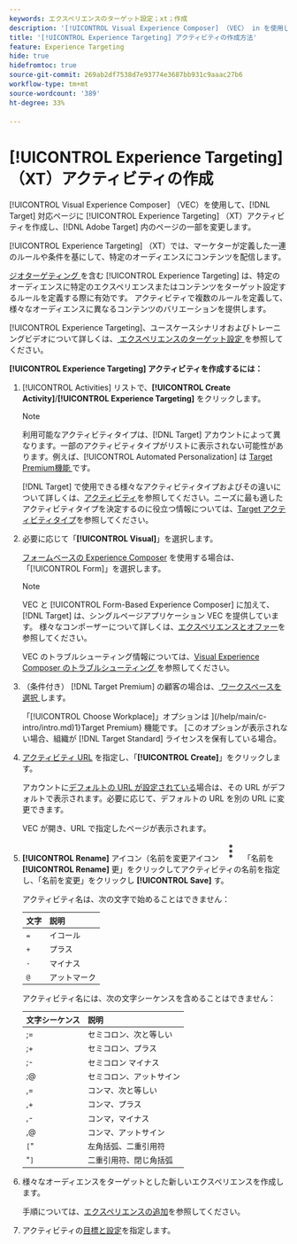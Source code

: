 ```yaml
---
keywords: エクスペリエンスのターゲット設定；xt；作成
description: '[!UICONTROL Visual Experience Composer] （VEC） in を使用して、[!UICONTROL Experience Targeting] （XT）アクティビティを作成する方法を説明します  [!DNL Adobe Target] '
title: '[!UICONTROL Experience Targeting] アクティビティの作成方法'
feature: Experience Targeting
hide: true
hidefromtoc: true
source-git-commit: 269ab2df7538d7e93774e3687bb931c9aaac27b6
workflow-type: tm+mt
source-wordcount: '389'
ht-degree: 33%

---
```


# [!UICONTROL Experience Targeting] （XT）アクティビティの作成

[!UICONTROL Visual Experience Composer] （VEC）を使用して、[!DNL Target] 対応ページに [!UICONTROL Experience Targeting] （XT）アクティビティを作成し、[!DNL Adobe Target] 内のページの一部を変更します。

[!UICONTROL Experience Targeting] （XT）では、マーケターが定義した一連のルールや条件を基にして、特定のオーディエンスにコンテンツを配信します。

[ ジオターゲティング ](/help/main/c-target/c-audiences/c-target-rules/geo.md) を含む [!UICONTROL Experience Targeting] は、特定のオーディエンスに特定のエクスペリエンスまたはコンテンツをターゲット設定するルールを定義する際に有効です。 アクティビティで複数のルールを定義して、様々なオーディエンスに異なるコンテンツのバリエーションを提供します。

[!UICONTROL Experience Targeting]、ユースケースシナリオおよびトレーニングビデオについて詳しくは、[ エクスペリエンスのターゲット設定 ](/help/main/c-activities/t-experience-target/experience-target.md) を参照してください。

**[!UICONTROL Experience Targeting] アクティビティを作成するには：**

1. [!UICONTROL Activities] リストで、**[!UICONTROL Create Activity]**/**[!UICONTROL Experience Targeting]** をクリックします。

   >[!NOTE]
   >
   >利用可能なアクティビティタイプは、[!DNL Target] アカウントによって異なります。一部のアクティビティタイプがリストに表示されない可能性があります。例えば、[!UICONTROL Automated Personalization] は [Target Premium機能 ](/help/main/c-intro/intro.md#premium) です。
   >
   >[!DNL Target] で使用できる様々なアクティビティタイプおよびその違いについて詳しくは、[アクティビティ](/help/main/c-activities/activities.md#concept_D317A95A1AB54674BA7AB65C7985BA03)を参照してください。ニーズに最も適したアクティビティタイプを決定するのに役立つ情報については、[Target アクティビティタイプ](/help/main/c-activities/target-activities-guide.md)を参照してください。

1. 必要に応じて「**[!UICONTROL Visual]**」を選択します。

   [ フォームベースの Experience Composer](/help/main/c-experiences/form-experience-composer.md) を使用する場合は、「[!UICONTROL Form]」を選択します。

   >[!NOTE]
   >
   >VEC と [!UICONTROL Form-Based Experience Composer] に加えて、[!DNL Target] は、シングルページアプリケーション VEC を提供しています。 様々なコンポーザーについて詳しくは、[エクスペリエンスとオファー](/help/main/c-experiences/experiences.md)を参照してください。
   >
   >VEC のトラブルシューティング情報については、[Visual Experience Composer のトラブルシューティング ](/help/main/c-experiences/c-visual-experience-composer/r-troubleshoot-composer/troubleshoot-composer.md) を参照してください。

1. （条件付き） [!DNL Target Premium] の顧客の場合は、[ ワークスペースを選択 ](/help/main/administrating-target/c-user-management/property-channel/property-channel.md) します。

   「[!UICONTROL Choose Workplace]」オプションは ](/help/main/c-intro/intro.md)1}Target Premium} 機能です。 [このオプションが表示されない場合、組織が [!DNL Target Standard] ライセンスを保有している場合。

1. [ アクティビティ URL](/help/main/c-activities/t-experience-target/t-xt-create/xt-activity-url.md#concept_D28549AAA0A14E3BB5F05F32BE8ABC90) を指定し、「**[!UICONTROL Create]**」をクリックします。

   アカウントに[デフォルトの URL が設定されている](/help/main/administrating-target/visual-experience-composer-set-up.md)場合は、その URL がデフォルトで表示されます。必要に応じて、デフォルトの URL を別の URL に変更できます。

   VEC が開き、URL で指定したページが表示されます。

1. **[!UICONTROL Rename]** アイコン（名前を変更アイコン ![ をクリックし ](/help/main/assets/icons/MoreSmallListVert.svg) 「名前を **[!UICONTROL Rename]** 更」をクリックしてアクティビティの名前を指定し、「名前を変更」をクリックし **[!UICONTROL Save]** す。

   アクティビティ名は、次の文字で始めることはできません：

   | 文字 | 説明 |
   |--- |--- |
   | `=` | イコール |
   | `+` | プラス |
   | `-` | マイナス |
   | `@` | アットマーク |

   アクティビティ名には、次の文字シーケンスを含めることはできません：

   | 文字シーケンス | 説明 |
   |--- |--- |
   | ;= | セミコロン、次と等しい |
   | ;+ | セミコロン、プラス |
   | ;- | セミコロン マイナス |
   | ;@ | セミコロン、アットサイン |
   | ,= | コンマ、次と等しい |
   | ,+ | コンマ、プラス |
   | ,- | コンマ，マイナス |
   | ,@ | コンマ、アットサイン |
   | `[`&quot; | 左角括弧、二重引用符 |
   | &quot;`]` | 二重引用符、閉じ角括弧 |

1. 様々なオーディエンスをターゲットとした新しいエクスペリエンスを作成します。

   手順については、[エクスペリエンスの追加](/help/main/c-activities/t-experience-target/t-xt-create/xt-add-experience.md)を参照してください。

1. アクティビティの[目標と設定](/help/main/c-activities/t-experience-target/t-xt-create/xt-goals-and-settings.md#reference_B25389FD6F3A4989801E740364B089CC)を指定します。

